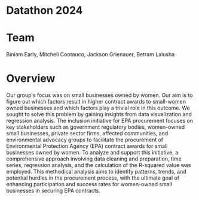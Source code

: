 # Datathon 2024
# Team 
Biniam Early, Mitchell Cootauco, Jackson Grienauer, Betram Lalusha
# Overview
Our group's focus was on small businesses owned by women. Our aim is to figure out which factors result in higher contract awards to small-women owned businesses and which factors play a trivial role in this outcome. We sought to solve this problem by gaining insights from data visualization and regression analysis.
The inclusion initiative for EPA procurement focuses on key stakeholders such as government regulatory bodies, women-owned small businesses, private sector firms, affected communities, and environmental advocacy groups to facilitate the procurement of Environmental Protection Agency (EPA) contract awards for small businesses owned by women. To analyze and support this initiative, a comprehensive approach involving data cleaning and preparation, time series, regression analysis, and the calculation of the R-squared value was employed. This methodical analysis aims to identify patterns, trends, and potential hurdles in the procurement process, with the ultimate goal of enhancing participation and success rates for women-owned small businesses in securing EPA contracts.
